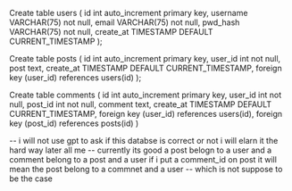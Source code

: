 Create table users (
id int auto_increment primary key,
username VARCHAR(75) not null,
email VARCHAR(75) not null,
pwd_hash VARCHAR(75) not null,
create_at TIMESTAMP DEFAULT CURRENT_TIMESTAMP
 );

Create table posts (
id int auto_increment primary key,
user_id int not null,
post text,
create_at TIMESTAMP DEFAULT CURRENT_TIMESTAMP,
foreign key (user_id) references users(id)
 );
 
 Create table comments (
id int auto_increment primary key,
user_id int not null,
post_id int not null,
comment text,
create_at TIMESTAMP DEFAULT CURRENT_TIMESTAMP,
foreign key (user_id) references users(id),
foreign key (post_id) references posts(id)
 )
 
 
 
--  i will not use gpt to ask if this databse is correct or not i will elarn it the hard way later all me
-- currently its good a post belogn to a user and a comment belong to a post and a user if i put a comment_id on post it will mean the post belong to a commnet and a user
-- which is not suppose to be the case